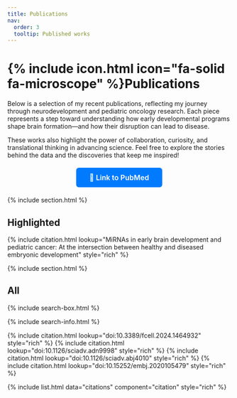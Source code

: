 ```yaml
---
title: Publications
nav:
  order: 3
  tooltip: Published works
---
```


# {% include icon.html icon="fa-solid fa-microscope" %}Publications

Below is a selection of my recent publications, reflecting my journey through neurodevelopment and pediatric oncology research. Each piece represents a step toward understanding how early developmental programs shape brain formation—and how their disruption can lead to disease.

These works also highlight the power of collaboration, curiosity, and translational thinking in advancing science. 
Feel free to explore the stories behind the data and the discoveries that keep me inspired!

<div style="text-align: center; margin-top: 20px; margin-bottom: 20px;">
  <a href="https://pubmed.ncbi.nlm.nih.gov/?term=prieto-colomina&sort=date" target="_blank" style="
    display: inline-block;
    background-color: #007bff;
    color: white;
    font-weight: 600;
    padding: 12px 30px;
    border-radius: 6px;
    text-decoration: none;
    font-size: 16px;
  ">
    📖 Link to PubMed
  </a>
</div>

{% include section.html %}

## Highlighted

{% include citation.html lookup="MiRNAs in early brain development and pediatric cancer: At the intersection between healthy and diseased embryonic development" style="rich" %}

{% include section.html %}

## All

{% include search-box.html %}

{% include search-info.html %}

{% include citation.html lookup="doi:10.3389/fcell.2024.1464932" style="rich" %}
{% include citation.html lookup="doi:10.1126/sciadv.adn9998" style="rich" %}
{% include citation.html lookup="doi:10.1126/sciadv.abj4010" style="rich" %}
{% include citation.html lookup="doi:10.15252/embj.2020105479" style="rich" %}

{% include list.html data="citations" component="citation" style="rich" %}
